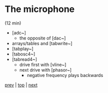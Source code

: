 # The microphone
(12 min)

* [adc~]
  * the opposite of [dac~]
* arrays/tables and [tabwrite~]
* [tabplay~]
* [tabosc4~]
* [tabread4~]
  * drive first with [vline~]
  * next drive with [phasor~]
    * negative frequency plays backwards

[prev](../09_Add_some_delay/) |
[top](https://github.com/breedx2/strangeloop_2019_pd_workshop) |
[next](../11_Filtered_noise/) 
